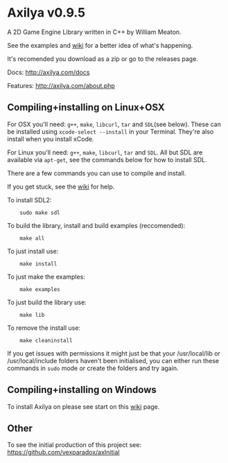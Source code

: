 # Axilya v0.9.5

A 2D Game Engine Library written in C++ by William Meaton.

See the examples and [wiki](http://axilya.com/wiki) for a better idea of what's happening.

It's recomended you download as a zip or go to the releases page.

Docs: http://axilya.com/docs

Features: http://axilya.com/about.php

## Compiling+installing on Linux+OSX

For OSX you'll need: `g++`, `make`, `libcurl`, `tar` and `SDL`(see below). These can be installed using `xcode-select --install` in your Terminal. They're also install when you install xCode.

For Linux you'll need: `g++`, `make`, `libcurl`, `tar` and `SDL`. All but SDL are available via `apt-get`, see the commands below for how to install SDL.

There are a few commands you can use to compile and install.

If you get stuck, see the [wiki](http://axilya.com/wiki/index.php?title=Installing) for help.

To install SDL2:
```Shell
	sudo make sdl
```

To build the library, install and build examples (reccomended):
```Shell
	make all
```

To just install use:

```Shell
	make install
```

To just make the examples:
```Shell
	make examples
```

To just build the library use:
```Shell
	make lib
```

To remove the install use:

```Shell
	make cleaninstall
```
If you get issues with permissions it might just be that your /usr/local/lib or /usr/local/include folders haven't been initialised, you can either run these commands in `sudo` mode or create the folders and try again.

## Compiling+installing on Windows

To install Axilya on please see start on this [wiki](http://axilya.com/wiki/index.php?title=Downloading) page.



## Other

To see the initial production of this project see: https://github.com/vexparadox/axInitial